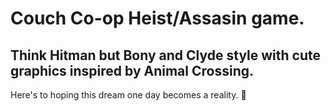 # Couch Co-op Heist/Assasin game.
## Think Hitman but Bony and Clyde style with cute graphics inspired by Animal Crossing.

Here's to hoping this dream one day becomes a reality. 🙏

